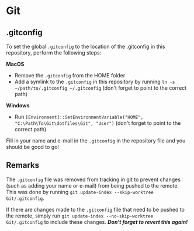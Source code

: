 # Git

## .gitconfig
To set the global `.gitconfig` to the location of the .gitconfig in this repository, perform the following steps:

**MacOS**
- Remove the `.gitconfig` from the HOME folder
- Add a symlink to the `.gitconfig` in this repository by running `ln -s ~/path/to/.gitconfig ~/.gitconfig` (don't forget to point to the correct path)

**Windows**
- Run `[Environment]::SetEnvironmentVariable("HOME", "C:\Path\To\Git\dotfiles\Git", "User")` (don't forget to point to the correct path)

Fill in your name and e-mail in the `.gitconfig` in the repository file and you should be good to go!

## Remarks
The `.gitconfig` file was removed from tracking in git to prevent changes (such as adding your name or e-mail) from being pushed to the remote. This was done by running `git update-index --skip-worktree Git/.gitconfig`.

If there are changes made to the `.gitconfig` file that need to be pushed to the remote, simply run `git update-index --no-skip-worktree Git/.gitconfig` to include these changes. ***Don't forget to revert this again!***